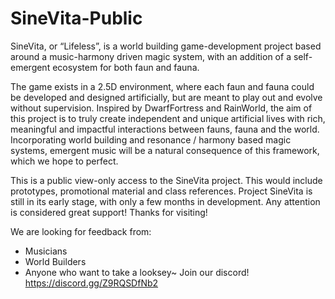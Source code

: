 # SineVita-Public
  SineVita, or “Lifeless”, is a world building game-development project based around a music-harmony driven magic system, with an addition of a self-emergent ecosystem for both faun and fauna. 

  The game exists in a 2.5D environment, where each faun and fauna could be developed and designed artificially, but are meant to play out and evolve without supervision. Inspired by DwarfFortress and RainWorld, the aim of this project is to truly create independent and unique artificial lives with rich, meaningful and impactful interactions between fauns, fauna and the world. Incorporating world building and resonance / harmony based magic systems, emergent music will be a natural consequence of this framework, which we hope to perfect.

  This is a public view-only access to the SineVita project. This would include prototypes, promotional material and class references. Project SineVita is still in its early stage, with only a few months in development. Any attention is considered great support! Thanks for visiting!

  We are looking for feedback from:
  - Musicians
  - World Builders
  - Anyone who want to take a looksey~
  Join our discord! https://discord.gg/Z9RQSDfNb2
  

